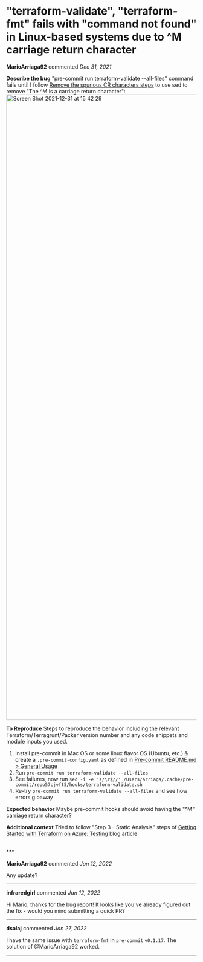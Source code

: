 # "terraform-validate", "terraform-fmt"  fails with "command not found" in Linux-based systems due to ^M carriage return character

**MarioArriaga92** commented *Dec 31, 2021*

<!--
Have any questions? Check out the contributing docs at https://gruntwork.notion.site/Gruntwork-Coding-Methodology-02fdcd6e4b004e818553684760bf691e,
or ask in this issue and a Gruntwork core maintainer will be happy to help :)
-->

**Describe the bug**
"pre-commit run terraform-validate --all-files" command fails until I follow [Remove the spurious CR characters steps](https://www.studytonight.com/post/solved-getting-error-while-executing-a-sh-file-binbashm-bad-interpreter) to use sed to remove "The ^M is a carriage return character":
<img width="1650" alt="Screen Shot 2021-12-31 at 15 42 29" src="https://user-images.githubusercontent.com/23443575/147839547-39a53493-db16-4dff-a274-f7dfd454f35d.png">

**To Reproduce**
Steps to reproduce the behavior including the relevant Terraform/Terragrunt/Packer version number and any code snippets and module inputs you used.
1. Install pre-commit in Mac OS or some linux flavor OS (Ubuntu, etc.) & create a `.pre-commit-config.yaml` as defined in [Pre-commit README.md > General Usage](https://github.com/gruntwork-io/pre-commit#general-usage)
2. Run `pre-commit run terraform-validate --all-files`
3. See failures, now run `sed -i -e 's/\r$//' /Users/arriaga/.cache/pre-commit/repo57cjvft5/hooks/terraform-validate.sh`
4. Re-try `pre-commit run terraform-validate --all-files` and see how errors g oaway

**Expected behavior**
Maybe pre-commit hooks should avoid having the "^M" carriage return character?

**Additional context**
Tried to follow "Step 3 - Static Analysis" steps of [Getting Started with Terraform on Azure: Testing](https://cloudskills.io/blog/terraform-azure-08) blog article

<br />
***


**MarioArriaga92** commented *Jan 12, 2022*

Any update?
***

**infraredgirl** commented *Jan 12, 2022*

Hi Mario, thanks for the bug report! It looks like you've already figured out the fix - would you mind submitting a quick PR?
***

**dsalaj** commented *Jan 27, 2022*

I have the same issue with `terraform-fmt` in `pre-commit` `v0.1.17`. The solution of @MarioArriaga92 worked. 
***


